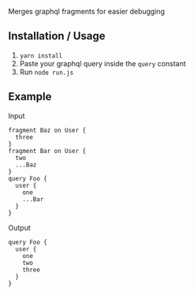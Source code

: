 Merges graphql fragments for easier debugging

## Installation / Usage
1. `yarn install`
2. Paste your graphql query inside the `query` constant
3. Run `node run.js`

## Example
Input

```
fragment Baz on User {
  three
}
fragment Bar on User {
  two
  ...Baz
}
query Foo {
  user {
    one
    ...Bar
  }
}
```
  
Output
```
query Foo {
  user {
    one
    two
    three
  }
}
```
